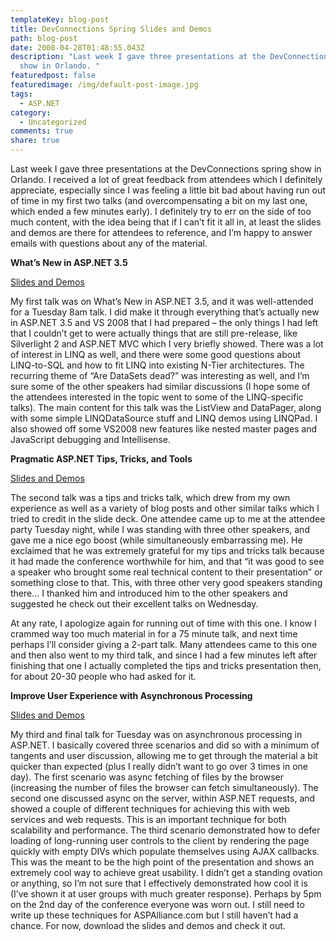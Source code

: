 ```yaml
---
templateKey: blog-post
title: DevConnections Spring Slides and Demos
path: blog-post
date: 2008-04-28T01:48:55.043Z
description: "Last week I gave three presentations at the DevConnections spring
  show in Orlando. "
featuredpost: false
featuredimage: /img/default-post-image.jpg
tags:
  - ASP.NET
category:
  - Uncategorized
comments: true
share: true
---
```

<!--StartFragment-->

Last week I gave three presentations at the DevConnections spring show in Orlando. I received a lot of great feedback from attendees which I definitely appreciate, especially since I was feeling a little bit bad about having run out of time in my first two talks (and overcompensating a bit on my last one, which ended a few minutes early). I definitely try to err on the side of too much content, with the idea being that if I can’t fit it all in, at least the slides and demos are there for attendees to reference, and I’m happy to answer emails with questions about any of the material.

**What’s New in ASP.NET 3.5**

[Slides and Demos](http://static.aspalliance.com/download/smith_aspconnections_AGN101_Whats_New_in_ASP.NET_3.5.zip)

My first talk was on What’s New in ASP.NET 3.5, and it was well-attended for a Tuesday 8am talk. I did make it through everything that’s actually new in ASP.NET 3.5 and VS 2008 that I had prepared – the only things I had left that I couldn’t get to were actually things that are still pre-release, like Silverlight 2 and ASP.NET MVC which I very briefly showed. There was a lot of interest in LINQ as well, and there were some good questions about LINQ-to-SQL and how to fit LINQ into existing N-Tier architectures. The recurring theme of “Are DataSets dead?” was interesting as well, and I’m sure some of the other speakers had similar discussions (I hope some of the attendees interested in the topic went to some of the LINQ-specific talks). The main content for this talk was the ListView and DataPager, along with some simple LINQDataSource stuff and LINQ demos using LINQPad. I also showed off some VS2008 new features like nested master pages and JavaScript debugging and Intellisense.



**Pragmatic ASP.NET Tips, Tricks, and Tools**

[Slides and Demos](http://static.aspalliance.com/download/smith_aspconnections_agn211_pragmatic_aspnet_tips_tricks_tools.zip)

The second talk was a tips and tricks talk, which drew from my own experience as well as a variety of blog posts and other similar talks which I tried to credit in the slide deck. One attendee came up to me at the attendee party Tuesday night, while I was standing with three other speakers, and gave me a nice ego boost (while simultaneously embarrassing me). He exclaimed that he was extremely grateful for my tips and tricks talk because it had made the conference worthwhile for him, and that “it was good to see a speaker who brought some real technical content to their presentation” or something close to that. This, with three other very good speakers standing there… I thanked him and introduced him to the other speakers and suggested he check out their excellent talks on Wednesday.

At any rate, I apologize again for running out of time with this one. I know I crammed way too much material in for a 75 minute talk, and next time perhaps I’ll consider giving a 2-part talk. Many attendees came to this one and then also went to my third talk, and since I had a few minutes left after finishing that one I actually completed the tips and tricks presentation then, for about 20-30 people who had asked for it.



**Improve User Experience with Asynchronous Processing**

[Slides and Demos](http://static.aspalliance.com/download/smith_aspconnections_APF211_Improve_User_Experience_through_Async_Processing.zip)

My third and final talk for Tuesday was on asynchronous processing in ASP.NET. I basically covered three scenarios and did so with a minimum of tangents and user discussion, allowing me to get through the material a bit quicker than expected (plus I really didn’t want to go over 3 times in one day). The first scenario was async fetching of files by the browser (increasing the number of files the browser can fetch simultaneously). The second one discussed async on the server, within ASP.NET requests, and showed a couple of different techniques for achieving this with web services and web requests. This is an important technique for both scalability and performance. The third scenario demonstrated how to defer loading of long-running user controls to the client by rendering the page quickly with empty DIVs which populate themselves using AJAX callbacks. This was the meant to be the high point of the presentation and shows an extremely cool way to achieve great usability. I didn’t get a standing ovation or anything, so I’m not sure that I effectively demonstrated how cool it is (I’ve shown it at user groups with much greater response). Perhaps by 5pm on the 2nd day of the conference everyone was worn out. I still need to write up these techniques for ASPAlliance.com but I still haven’t had a chance. For now, download the slides and demos and check it out.

<!--EndFragment-->